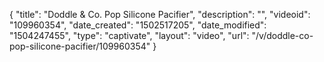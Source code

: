{
    "title": "Doddle &amp; Co. Pop Silicone Pacifier",
    "description": "",
    "videoid": "109960354",
    "date_created": "1502517205",
    "date_modified": "1504247455",
    "type": "captivate",
    "layout": "video",
    "url": "\/v\/doddle-co-pop-silicone-pacifier\/109960354"
}